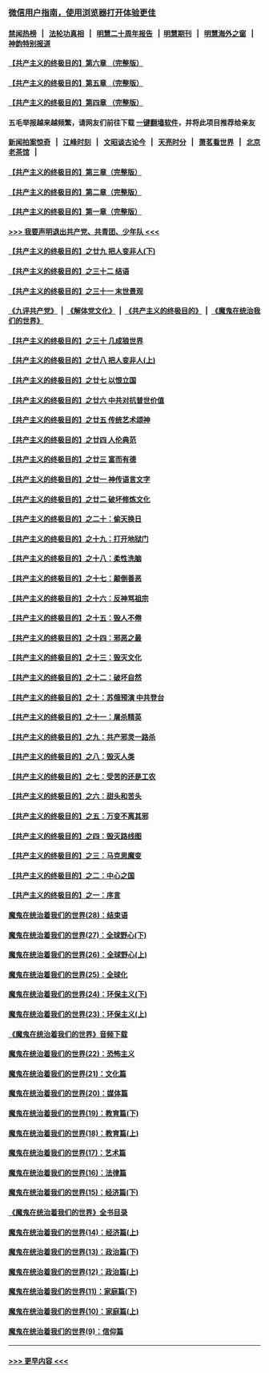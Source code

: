 ### [微信用户指南，使用浏览器打开体验更佳](https://github.com/gfw-breaker/banned-news1/blob/master/indexes/wechat-guide.md?t=0)
#### [禁闻热榜](热点新闻.md?t=0)  &nbsp;&nbsp;|&nbsp;&nbsp; [法轮功真相](https://github.com/gfw-breaker/truth/blob/master/README.md?t=0) &nbsp;&nbsp;|&nbsp;&nbsp; [明慧二十周年报告](https://github.com/gfw-breaker/mh-reports/blob/master/README.md?t=0) &nbsp;&nbsp;|&nbsp;&nbsp;[明慧期刊](https://github.com/gfw-breaker/mh-qikan) &nbsp;&nbsp;|&nbsp;&nbsp; [明慧海外之窗](https://github.com/gfw-breaker/mh-news/blob/master/README.md?t=0) &nbsp;&nbsp;|&nbsp;&nbsp; [神韵特别报道](https://github.com/gfw-breaker/mh-news/blob/master/shenyun.md?t=0)
#### [【共产主义的终极目的】第六章 （完整版）](../pages/nsc422/n11428913.md?t=02160544) 
#### [【共产主义的终极目的】第五章 （完整版）](../pages/nsc422/n11428912.md?t=02160544) 
#### [【共产主义的终极目的】第四章 （完整版）](../pages/nsc422/n11428907.md?t=02160544) 
#### 五毛举报越来越频繁，请网友们前往下载 [一键翻墙软件](https://github.com/gfw-breaker/ssr-accounts)，并将此项目推荐给亲友
#### [新闻拍案惊奇](https://github.com/gfw-breaker/banned-news1/blob/master/pages/link4.md) &nbsp;&nbsp;|&nbsp;&nbsp; [江峰时刻](https://github.com/gfw-breaker/banned-news1/blob/master/pages/link4.md) &nbsp;&nbsp;|&nbsp;&nbsp; [文昭谈古论今](https://github.com/gfw-breaker/banned-news1/blob/master/pages/link4.md) &nbsp;&nbsp;|&nbsp;&nbsp; [天亮时分](https://github.com/gfw-breaker/banned-news1/blob/master/pages/link4.md) &nbsp;&nbsp;|&nbsp;&nbsp; [萧茗看世界](https://github.com/gfw-breaker/banned-news1/blob/master/pages/link4.md) &nbsp;&nbsp;|&nbsp;&nbsp; [北京老茶馆](https://github.com/gfw-breaker/banned-news1/blob/master/pages/link4.md) &nbsp;&nbsp;|&nbsp;&nbsp; 
#### [【共产主义的终极目的】第三章（完整版）](../pages/nsc422/n11428848.md?t=02160544) 
#### [【共产主义的终极目的】第二章（完整版）](../pages/nsc422/n11428831.md?t=02160544) 
#### [【共产主义的终极目的】第一章（完整版）](../pages/nsc422/n11417651.md?t=02160544) 
#### [>>> 我要声明退出共产党、共青团、少年队 <<<](https://github.com/begood0513/goodnews/blob/master/quit/letter.md) 
#### [【共产主义的终极目的】之廿九 把人变非人(下)](../pages/nsc422/n11344140.md?t=02160544) 
#### [【共产主义的终极目的】之三十二 结语](../pages/nsc422/n11360535.md?t=02160544) 
#### [【共产主义的终极目的】之三十一 末世景观](../pages/nsc422/n11351129.md?t=02160544) 
#### [《九评共产党》](https://github.com/begood0513/9ping.md/blob/master/README.md) &nbsp;|&nbsp; [《解体党文化》](../../../../jtdwh.md/blob/master/README.md)  &nbsp;|&nbsp; [《共产主义的终极目的》](../../../../gczydzjmd.md/blob/master/README.md) &nbsp;|&nbsp; [《魔鬼在统治我们的世界》](../../../../mgztzwmdsj.md/blob/master/README.md) 
#### [【共产主义的终极目的】之三十 几成狼世界](../pages/nsc422/n11348280.md?t=02160544) 
#### [【共产主义的终极目的】之廿八 把人变非人(上)](../pages/nsc422/n11340492.md?t=02160544) 
#### [【共产主义的终极目的】之廿七 以恨立国](../pages/nsc422/n11336944.md?t=02160544) 
#### [【共产主义的终极目的】之廿六 中共对抗普世价值](../pages/nsc422/n11324785.md?t=02160544) 
#### [【共产主义的终极目的】之廿五 传统艺术颂神](../pages/nsc422/n11296396.md?t=02160544) 
#### [【共产主义的终极目的】之廿四 人伦典范](../pages/nsc422/n11296397.md?t=02160544) 
#### [【共产主义的终极目的】之廿三 富而有德](../pages/nsc422/n11283598.md?t=02160544) 
#### [【共产主义的终极目的】之廿一 神传语言文字](../pages/nsc422/n11263265.md?t=02160544) 
#### [【共产主义的终极目的】之廿二 破坏修炼文化](../pages/nsc422/n11245728.md?t=02160544) 
#### [【共产主义的终极目的】之二十：偷天换日](../pages/nsc422/n11238846.md?t=02160544) 
#### [【共产主义的终极目的】之十九：打开地狱门](../pages/nsc422/n11206376.md?t=02160544) 
#### [【共产主义的终极目的】之十八：柔性洗脑](../pages/nsc422/n11199994.md?t=02160544) 
#### [【共产主义的终极目的】之十七：颠倒善恶](../pages/nsc422/n11179782.md?t=02160544) 
#### [【共产主义的终极目的】之十六：反神骂祖宗](../pages/nsc422/n11166798.md?t=02160544) 
#### [【共产主义的终极目的】之十五：毁人不倦](../pages/nsc422/n11166792.md?t=02160544) 
#### [【共产主义的终极目的】之十四：邪恶之最](../pages/nsc422/n11150249.md?t=02160544) 
#### [【共产主义的终极目的】之十三：毁灭文化](../pages/nsc422/n11135227.md?t=02160544) 
#### [【共产主义的终极目的】之十二：破坏自然](../pages/nsc422/n11135214.md?t=02160544) 
#### [【共产主义的终极目的】之十：苏俄预演 中共登台](../pages/nsc422/n11118424.md?t=02160544) 
#### [【共产主义的终极目的】之十一：屠杀精英](../pages/nsc422/n11118442.md?t=02160544) 
#### [【共产主义的终极目的】之九：共产邪灵一路杀](../pages/nsc422/n11114139.md?t=02160544) 
#### [【共产主义的终极目的】之八：毁灭人类](../pages/nsc422/n11108503.md?t=02160544) 
#### [【共产主义的终极目的】之七：受苦的还是工农](../pages/nsc422/n11101809.md?t=02160544) 
#### [【共产主义的终极目的】之六：甜头和苦头](../pages/nsc422/n11096971.md?t=02160544) 
#### [【共产主义的终极目的】之五：万变不离其邪](../pages/nsc422/n11091285.md?t=02160544) 
#### [【共产主义的终极目的】之四：毁灭路线图](../pages/nsc422/n11086284.md?t=02160544) 
#### [【共产主义的终极目的】之三：马克思魔变](../pages/nsc422/n11061941.md?t=02160544) 
#### [【共产主义的终极目的】之二：中心之国](../pages/nsc422/n11047728.md?t=02160544) 
#### [【共产主义的终极目的】之一：序言](../pages/nsc422/n11086077.md?t=02160544) 
#### [魔鬼在统治着我们的世界(28)：结束语](../pages/nsc422/n10936246.md?t=02160544) 
#### [魔鬼在统治着我们的世界(27)：全球野心(下)](../pages/nsc422/n10928319.md?t=02160544) 
#### [魔鬼在统治着我们的世界(26)：全球野心(上)](../pages/nsc422/n10900318.md?t=02160544) 
#### [魔鬼在统治着我们的世界(25)：全球化](../pages/nsc422/n10788205.md?t=02160544) 
#### [魔鬼在统治着我们的世界(24)：环保主义(下)](../pages/nsc422/n10695307.md?t=02160544) 
#### [魔鬼在统治着我们的世界(23)：环保主义(上)](../pages/nsc422/n10688613.md?t=02160544) 
#### [《魔鬼在统治着我们的世界》音频下载](../pages/nsc422/n10635553.md?t=02160544) 
#### [魔鬼在统治着我们的世界(22)：恐怖主义](../pages/nsc422/n10614727.md?t=02160544) 
#### [魔鬼在统治着我们的世界(21)：文化篇](../pages/nsc422/n10597706.md?t=02160544) 
#### [魔鬼在统治着我们的世界(20)：媒体篇](../pages/nsc422/n10586579.md?t=02160544) 
#### [魔鬼在统治着我们的世界(19)：教育篇(下)](../pages/nsc422/n10564808.md?t=02160544) 
#### [魔鬼在统治着我们的世界(18)：教育篇(上)](../pages/nsc422/n10526970.md?t=02160544) 
#### [魔鬼在统治着我们的世界(17)：艺术篇](../pages/nsc422/n10499093.md?t=02160544) 
#### [魔鬼在统治着我们的世界(16)：法律篇](../pages/nsc422/n10485969.md?t=02160544) 
#### [魔鬼在统治着我们的世界(15)：经济篇(下)](../pages/nsc422/n10469975.md?t=02160544) 
#### [《魔鬼在统治着我们的世界》全书目录](../pages/nsc422/n10464261.md?t=02160544) 
#### [魔鬼在统治着我们的世界(14)：经济篇(上)](../pages/nsc422/n10457370.md?t=02160544) 
#### [魔鬼在统治着我们的世界(13)：政治篇(下)](../pages/nsc422/n10448270.md?t=02160544) 
#### [魔鬼在统治着我们的世界(12)：政治篇(上)](../pages/nsc422/n10444576.md?t=02160544) 
#### [魔鬼在统治着我们的世界(11)：家庭篇(下)](../pages/nsc422/n10440961.md?t=02160544) 
#### [魔鬼在统治着我们的世界(10)：家庭篇(上)](../pages/nsc422/n10435448.md?t=02160544) 
#### [魔鬼在统治着我们的世界(9)：信仰篇](../pages/nsc422/n10432159.md?t=02160544) 

----
#### [ >>> 更早内容 <<< ](../indexes/nsc422-earlier.md)
